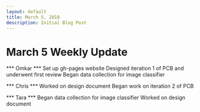 ```yaml
---
layout: default
title: March 5, 2018
description: Initial Blog Post
---
```


# March 5 Weekly Update

*** Omkar ***
Set up gh-pages website
Designed iteration 1 of PCB and underwent first review
Began data collection for image classifier

*** Chris ***
Worked on design document
Began work on iteration 2 of PCB

*** Tara ***
Began data collection for image classifier
Worked on design document

